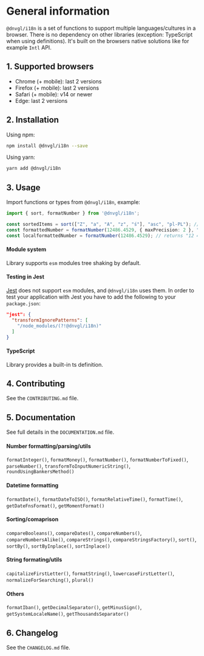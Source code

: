 # General information

`@dnvgl/i18n` is a set of functions to support multiple languages/cultures in a browser. There is no dependency on other libraries (exception: TypeScript when using definitions). It's built on the browsers native solutions like for example `Intl` API.

## 1. Supported browsers

- Chrome (+ mobile): last 2 versions
- Firefox (+ mobile): last 2 versions
- Safari (+ mobile): v14 or newer
- Edge: last 2 versions

## 2. Installation

Using npm:
```bash
npm install @dnvgl/i18n --save
```

Using yarn:
```bash
yarn add @dnvgl/i18n
```

## 3. Usage

Import functions or types from `@dnvgl/i18n`, example:
```typescript
import { sort, formatNumber } from '@dnvgl/i18n';

const sortedItems = sort(["Z", "a", "A", "z", "ś"], "asc", "pl-PL"); // returns ["a", "A", "ś", "z", "Z"]
const formattedNumber = formatNumber(12486.4529, { maxPrecision: 2 }, "de-DE"); // returns "12.486,45"
const localformattedNumber = formatNumber(12486.4529); // returns "12 486,4529" using local brower culture (in this case 'pl-PL'); any culture can be supported out of the box
```

#### Module system
Library supports `esm` modules tree shaking by default.

#### Testing in Jest
[Jest](https://jestjs.io/) does not support `esm` modules, and `@dnvgl/i18n` uses them. In order to test your application with Jest you have to add the following to your `package.json`:
```json
"jest": {
  "transformIgnorePatterns": [
    "/node_modules/(?!@dnvgl/i18n)"
  ]
}
```

#### TypeScript
Library provides a built-in ts definition.

## 4. Contributing
See the `CONTRIBUTING.md` file.

## 5. Documentation
See full details in the `DOCUMENTATION.md` file.

#### Number formatting/parsing/utils
`formatInteger()`, `formatMoney()`, `formatNumber()`, `formatNumberToFixed()`, `parseNumber()`, `transformToInputNumericString()`, `roundUsingBankersMethod()`

#### Datetime formatting
`formatDate()`, `formatDateToISO()`, `formatRelativeTime()`, `formatTime()`, `getDateFnsFormat()`, `getMomentFormat()`

#### Sorting/comaprison
`compareBooleans()`, `compareDates()`, `compareNumbers()`, `compareNumbersAlike()`, `compareStrings()`, `compareStringsFactory()`, `sort()`, `sortBy()`, `sortByInplace()`, `sortInplace()`

#### String formating/utils
`capitalizeFirstLetter()`, `formatString()`, `lowercaseFirstLetter()`, `normalizeForSearching()`, `plural()`

#### Others
`formatIban()`, `getDecimalSeparator()`, `getMinusSign()`, `getSystemLocaleName()`, `getThousandsSeparator()`

## 6. Changelog
See the `CHANGELOG.md` file.